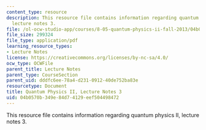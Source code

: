 ```yaml
---
content_type: resource
description: This resource file contains information regarding quantum physics II,
  lecture notes 3.
file: /ol-ocw-studio-app/courses/8-05-quantum-physics-ii-fall-2013/04b0570b349e84d74129eef504498472_MIT8_05F13_Chap_03.pdf
file_size: 299324
file_type: application/pdf
learning_resource_types:
- Lecture Notes
license: https://creativecommons.org/licenses/by-nc-sa/4.0/
ocw_type: OCWFile
parent_title: Lecture Notes
parent_type: CourseSection
parent_uid: dddfc6ee-78a4-d231-0912-40de752ba83e
resourcetype: Document
title: Quantum Physics II, Lecture Notes 3
uid: 04b0570b-349e-84d7-4129-eef504498472
---
```

This resource file contains information regarding quantum physics II, lecture notes 3.